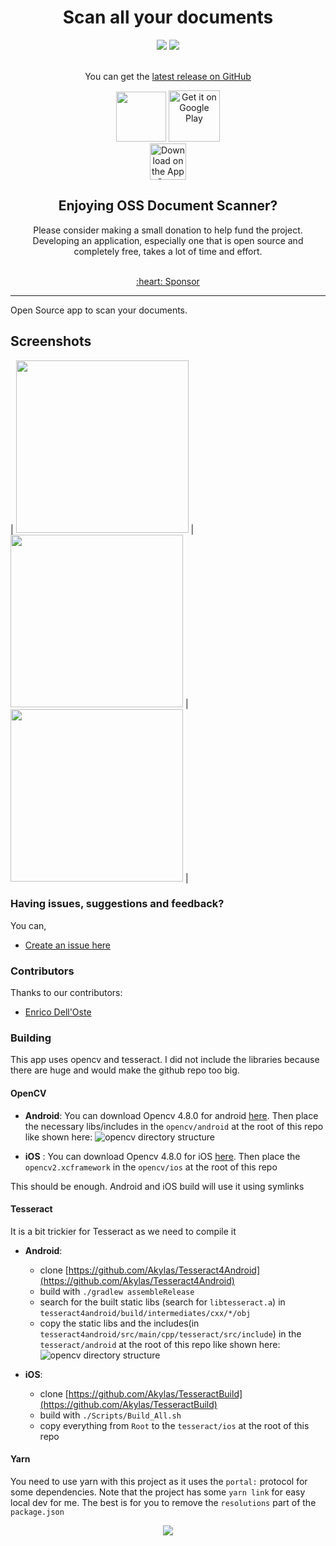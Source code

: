 <!-- <p align="center"><img src="fastlane/metadata/android/en-US/images/featureGraphic.png" width="100%"></a></p> -->

<h1 align="center">Scan all your documents</h1>
<p align="center">
  <a href="https://github.com/Akylas/com.akylas.documentscanner" alt="License"><img src="https://img.shields.io/badge/License-MIT-blue.svg"/></a>
 <a href="https://github.com/Akylas/com.akylas.documentscanner/releases" alt="Release version"><img src="https://img.shields.io/github/downloads/akylas/com.akylas.documentscanner/total"/></a>
<p align="center">
<br>You can get the <a href="https://github.com/com.akylas.documentscanner/releases/latest">latest release on GitHub</a>
</p>
<div align="center">
<a href="https://apt.izzysoft.de/packages/com.akylas.documentscanner/"><img src="https://gitlab.com/IzzyOnDroid/repo/-/raw/master/assets/IzzyOnDroid.png" height="80"></a>
<a href='https://play.google.com/store/apps/details?id=com.akylas.documentscanner&pcampaignid=pcampaignidMKT-Other-global-all-co-prtnr-py-PartBadge-Mar2515-1'><img alt='Get it on Google Play' src='https://play.google.com/intl/en_us/badges/static/images/badges/en_badge_web_generic.png'  height="82"/></a>
<br>
<a href="https://testflight.apple.com/join/sxiV4ZKL"><img src="https://tools.applemediaservices.com/api/badges/download-on-the-app-store/black/en-us?size=250x83&amp;releaseDate=1496188800" alt="Download on the App Store" height="58"></a>
</div>
</div>
<h2 align="center">Enjoying OSS Document Scanner?</h2>
<p align="center">Please consider making a small donation to help fund the project. Developing an application, especially one that is open source and completely free, takes a lot of time and effort.
<br>
<br>
<div align="center">
<a href="https://github.com/sponsors/farfromrefug">:heart: Sponsor</a>
</div>
<hr>

Open Source app to scan your documents.

## Screenshots

| <img src="fastlane/metadata/com.akylas.documentscanner/android/en-US/images/phoneScreenshots/1_en-US.png" width=276> | <img src="fastlane/metadata/com.akylas.documentscanner/android/en-US/images/phoneScreenshots/2_en-US.png" width=276> | <img src="fastlane/metadata/com.akylas.documentscanner/android/en-US/images/phoneScreenshots/3_en-US.png" width=276> |

### Having issues, suggestions and feedback?

You can,
- [Create an issue here](https://github.com/Akylas/com.akylas.documentscanner/issues)

### Contributors

Thanks to our contributors:
* [Enrico Dell'Oste](https://www.smartpixel.it/)

### Building

This app uses opencv and tesseract. I did not include the libraries because there are huge and would make the github repo too big.

#### OpenCV

* **Android**:
You can download Opencv 4.8.0 for android [here](https://github.com/nihui/opencv-mobile/releases/latest/download/opencv-mobile-4.8.1-apple.zip).
Then place the necessary libs/includes in the `opencv/android` at the root of this repo like shown here:
![opencv directory structure](images/opencv_structure.png)

* **iOS** :
You can download Opencv 4.8.0 for iOS [here](https://github.com/opencv/opencv/releases/download/4.8.0/opencv-4.8.0-ios-framework.zip).
Then place the `opencv2.xcframework` in the `opencv/ios` at the root of this repo

This should be enough. Android and iOS build will use it using symlinks

#### Tesseract
It is a bit trickier for Tesseract as we need to compile it 

* **Android**:
    - clone [https://github.com/Akylas/Tesseract4Android](https://github.com/Akylas/Tesseract4Android)
    - build with `./gradlew assembleRelease`
    - search for the built static libs (search for `libtesseract.a`) in `tesseract4android/build/intermediates/cxx/*/obj`
    - copy the static libs and the includes(in `tesseract4android/src/main/cpp/tesseract/src/include`) in the `tesseract/android` at the root of this repo like shown here:
![opencv directory structure](images/tesseract_structure.png)

* **iOS**:
    - clone [https://github.com/Akylas/TesseractBuild](https://github.com/Akylas/TesseractBuild)
    - build with `./Scripts/Build_All.sh`
    - copy everything from `Root` to the `tesseract/ios` at the root of this repo

#### Yarn

You need to use yarn with this project as it uses the `portal:` protocol for some dependencies.
Note that the project has some `yarn link` for easy local dev for me. The best is for you to remove the `resolutions` part of the `package.json`


<p align="center">
  <a href="https://raw.githubusercontent.com/farfromrefug/sponsorkit/main/sponsors.svg">
	<img src='https://raw.githubusercontent.com/farfromrefug/sponsorkit/main/sponsors.svg'/>
  </a>
</p>
